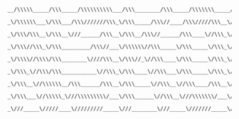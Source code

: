 ```
__/\\\\\_____/\\\_____/\\\\\\\\\\___/\\\________/\\\_____/\\\\\\\_____/\\\_________________/\\\\\\\\\_____/\\\\\\\\\\\_
 _\/\\\\\\___\/\\\___/\\\///////\\\_\/\\\_____/\\\//____/\\\/////\\\__\/\\\_______________/\\\\\\\\\\\\\__\/////\\\///__
  _\/\\\/\\\__\/\\\__\///______/\\\__\/\\\__/\\\//______/\\\____\//\\\_\/\\\______________/\\\/////////\\\_____\/\\\_____
   _\/\\\//\\\_\/\\\_________/\\\//___\/\\\\\\//\\\_____\/\\\_____\/\\\_\/\\\_____________\/\\\_______\/\\\_____\/\\\_____
    _\/\\\\//\\\\/\\\________\////\\\__\/\\\//_\//\\\____\/\\\_____\/\\\_\/\\\_____________\/\\\\\\\\\\\\\\\_____\/\\\_____
     _\/\\\_\//\\\/\\\___________\//\\\_\/\\\____\//\\\___\/\\\_____\/\\\_\/\\\_____________\/\\\/////////\\\_____\/\\\_____
      _\/\\\__\//\\\\\\__/\\\______/\\\__\/\\\_____\//\\\__\//\\\____/\\\__\/\\\_____________\/\\\_______\/\\\_____\/\\\_____
       _\/\\\___\//\\\\\_\///\\\\\\\\\/___\/\\\______\//\\\__\///\\\\\\\/___\/\\\\\\\\\\\\\\\_\/\\\_______\/\\\__/\\\\\\\\\\\_
        _\///_____\/////____\/////////_____\///________\///_____\///////_____\///////////////__\///________\///__\///////////__
```
<!--
**n3k0lai/n3k0lai** is a ✨ _special_ ✨ repository because its `README.md` (this file) appears on your GitHub profile.

Here are some ideas to get you started:

- 🔭 I’m currently working on ...
- 🌱 I’m currently learning ...
- 👯 I’m looking to collaborate on ...
- 🤔 I’m looking for help with ...
- 💬 Ask me about ...
- 📫 How to reach me: ...
- 😄 Pronouns: ...
- ⚡ Fun fact: ...
-->
